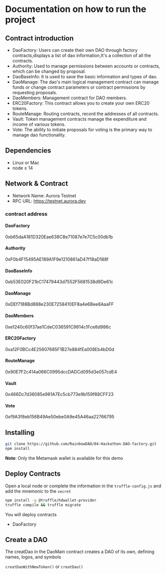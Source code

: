 # Documentation on how to run the project

## Contract introduction
- DaoFactory: Users can create their own DAO through factory contracts,displays a list of dao information,It's a collection of all the contracts.
- Authority: Used to manage permissions between accounts or contracts, which can be changed by proposal.
- DaoBaseInfo: It is used to save the basic information and types of dao.
- DaoManage: The dao's main logical management contract can manage funds or change contract parameters or contract permissions by requesting proposals.
- DaoMembers: Management contract for DAO members.
- ERC20Factory: This contract allows you to create your own ERC20 tokens.
- RouteManage: Routing contracts, record the addresses of all contracts.
- Vault: Token management contracts manage the expenditure and income of various tokens.
- Vote: The ability to initiate proposals for voting is the primary way to manage dao functionality.
## Dependencies

- Linux or Mac
- node ≥ 14

## Network & Contract
- Network Name: Aurora Testnet
- RPC URL: https://testnet.aurora.dev

### contract address

#### DaoFactory
0xb65daA181D320Eae638C8e71087e7e7C5c00db1b
#### Authority
0xF0b4F15495AE189A1F9e1210861aD47f18aD188f
#### DaoBaseInfo
0xb53E020F21bC17479443d7552F5681538d9De61c
#### DaoManage
0xDEf7188Bd888e230E7258410EF8a4e6Bee8AaaFF
#### DaoMembers
0xe1240c60f37ae1CdeC036591C9814c1Fce8d986c
#### ERC20Factory
0xa12F0BCc4E25607685F1B27e884fEa008Eb4bD0d
#### RouteManage
0x90E7F2c414a066C0995dccDADCd095d3e057cdE4
#### Vault
0x466Dc7d36085e981A7Ec5cb773e9b159f88CFF23
#### Vote
0xf9A3f8eb156B49Ae50ebe0A9e45A46aa22766795

## Installing

```bash
git clone https://github.com/RainbowDAO/04-Hackathon-DAO-factory.git
npm install
```

**Note**: Only the Metamask wallet is available for this demo


## Deploy Contracts
Open a local node or complete the information in the ```truffle-config.js``` and add the mnemonic to the ```secret```

```bash
npm install -g @truffle/hdwallet-provider
truffle compile && truffle migrate
```
You will deploy contracts
- DaoFactory

## Create a DAO
The creatDao in the DaoMain contract creates a DAO of its own, defining names, logos, and symbols

```creatDaoWithNewToken()``` or ```creatDao()```

